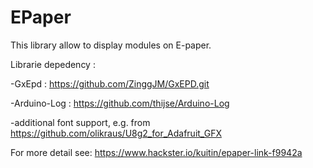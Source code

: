 # EPaper
This library allow to display modules on E-paper. 

Librarie depedency :
 
 -GxEpd : https://github.com/ZinggJM/GxEPD.git
 
 -Arduino-Log : https://github.com/thijse/Arduino-Log
 
 -additional font support, e.g. from https://github.com/olikraus/U8g2_for_Adafruit_GFX


For more detail see: https://www.hackster.io/kuitin/epaper-link-f9942a
